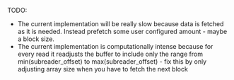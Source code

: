 TODO:

* The current implementation will be really slow because data is fetched as it
is needed. Instead prefetch some user configured amount - maybe a block size.
* The current implementation is computationally intense because for every read
it readjusts the buffer to include only the range from min(subreader_offset) 
to max(subreader_offset) - fix this by only adjusting array size when you have
to fetch the next block